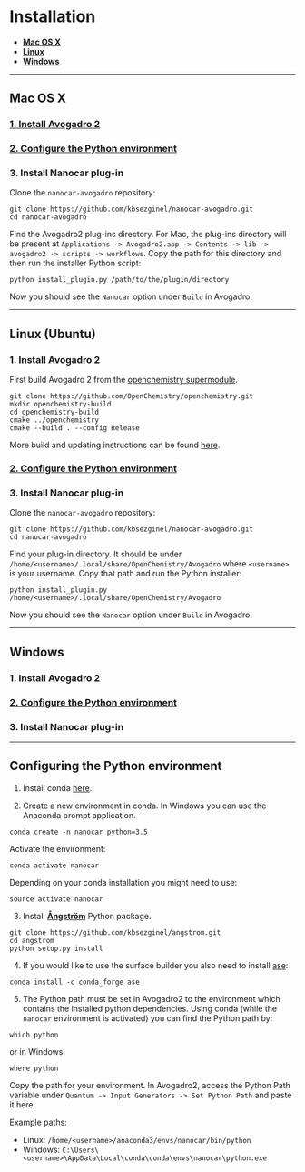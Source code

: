# Installation

- **[Mac OS X](#mac-os-x)**
- **[Linux](#linux-ubuntu)**
- **[Windows](#windows)**

--------------------

## Mac OS X
### [1. Install Avogadro 2](https://www.openchemistry.org/downloads/)
### [2. Configure the Python environment](#configuring-the-python-environment)
### 3. Install Nanocar plug-in
Clone the `nanocar-avogadro` repository:
```
git clone https://github.com/kbsezginel/nanocar-avogadro.git
cd nanocar-avogadro
```
Find the Avogadro2 plug-ins directory. For Mac, the plug-ins directory will be present at `Applications -> Avogadro2.app -> Contents -> lib -> avogadro2 -> scripts -> workflows`. Copy the path for this directory and then run the installer Python script:
```
python install_plugin.py /path/to/the/plugin/directory
```
Now you should see the `Nanocar` option under `Build` in Avogadro.

--------------------

## Linux (Ubuntu)
### 1. Install Avogadro 2
First build Avogadro 2 from the [openchemistry supermodule](https://github.com/OpenChemistry/openchemistry).
```
git clone https://github.com/OpenChemistry/openchemistry.git
mkdir openchemistry-build
cd openchemistry-build
cmake ../openchemistry
cmake --build . --config Release
```
More build and updating instructions can be found [here](http://wiki.openchemistry.org/Build).

### [2. Configure the Python environment](#configuring-the-python-environment)

### 3. Install Nanocar plug-in
Clone the `nanocar-avogadro` repository:
```
git clone https://github.com/kbsezginel/nanocar-avogadro.git
cd nanocar-avogadro
```
Find your plug-in directory. It should be under `/home/<username>/.local/share/OpenChemistry/Avogadro` where `<username>` is your username. Copy that path and run the Python installer:
```
python install_plugin.py /home/<username>/.local/share/OpenChemistry/Avogadro
```
Now you should see the `Nanocar` option under `Build` in Avogadro.

--------------------

## Windows
### 1. Install Avogadro 2
### [2. Configure the Python environment](#configuring-the-python-environment)
### 3. Install Nanocar plug-in

----------------------

## Configuring the Python environment
1. Install conda [here](https://conda.io/docs/user-guide/install/index.html#regular-installation).

2. Create a new environment in conda. In Windows you can use the Anaconda prompt application.
```
conda create -n nanocar python=3.5
```
Activate the environment:
```
conda activate nanocar
```
Depending on your conda installation you might need to use:
```
source activate nanocar
```

3. Install **[Ångström](https://github.com/kbsezginel/angstrom)** Python package.
```
git clone https://github.com/kbsezginel/angstrom.git
cd angstrom
python setup.py install
```

4. If you would like to use the surface builder you also need to install [ase](https://wiki.fysik.dtu.dk/ase/):
```
conda install -c conda_forge ase
```

5. The Python path must be set in Avogadro2 to the environment which contains the installed python dependencies. Using conda (while the `nanocar` environment is activated) you can find the Python path by:
```
which python
```
or in Windows:
```
where python
```
Copy the path for your environment. In Avogadro2, access the Python Path variable under `Quantum -> Input Generators -> Set Python Path` and paste it here.

Example paths:
- Linux: `/home/<username>/anaconda3/envs/nanocar/bin/python`
- Windows: `C:\Users\<username>\AppData\Local\conda\conda\envs\nanocar\python.exe`
